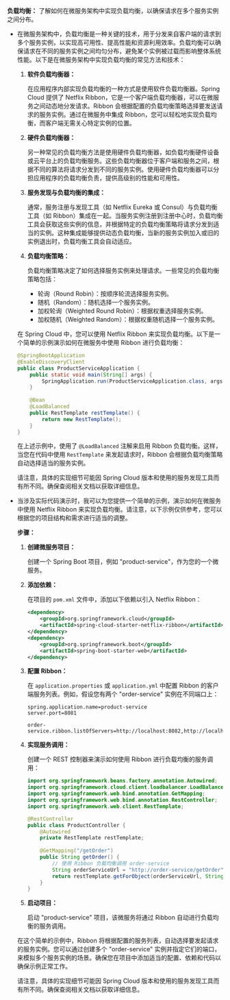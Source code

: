 **负载均衡：** 了解如何在微服务架构中实现负载均衡，以确保请求在多个服务实例之间分布。

- 在微服务架构中，负载均衡是一种关键的技术，用于分发来自客户端的请求到多个服务实例，以实现高可用性、提高性能和资源利用效率。负载均衡可以确保请求在不同的服务实例之间均匀分布，避免某个实例被过载而影响整体系统性能。以下是在微服务架构中实现负载均衡的常见方法和技术：

  1. **软件负载均衡器：**
     
     在应用程序内部实现负载均衡的一种方式是使用软件负载均衡器。Spring Cloud 提供了 Netflix Ribbon，它是一个客户端负载均衡器，可以在微服务之间动态地分发请求。Ribbon 会根据配置的负载均衡策略选择要发送请求的服务实例。通过在微服务中集成 Ribbon，您可以轻松地实现负载均衡，而客户端无需关心特定实例的位置。

  2. **硬件负载均衡器：**

     另一种常见的负载均衡方法是使用硬件负载均衡器，如负载均衡硬件设备或云平台上的负载均衡服务。这些负载均衡器位于客户端和服务之间，根据不同的算法将请求分发到不同的服务实例。使用硬件负载均衡器可以分担应用程序的负载均衡负责，提供高级别的性能和可用性。

  3. **服务发现与负载均衡的集成：**

     通常，服务注册与发现工具（如 Netflix Eureka 或 Consul）与负载均衡工具（如 Ribbon）集成在一起。当服务实例注册到注册中心时，负载均衡工具会获取这些实例的信息，并根据特定的负载均衡策略将请求分发到适当的实例。这种集成能够提供动态负载均衡，当新的服务实例加入或旧的实例退出时，负载均衡工具会自动适应。

  4. **负载均衡策略：**

     负载均衡策略决定了如何选择服务实例来处理请求。一些常见的负载均衡策略包括：
     
     - 轮询（Round Robin）：按顺序轮流选择服务实例。
     - 随机（Random）：随机选择一个服务实例。
     - 加权轮询（Weighted Round Robin）：根据权重选择服务实例。
     - 加权随机（Weighted Random）：根据权重随机选择一个服务实例。

  在 Spring Cloud 中，您可以使用 Netflix Ribbon 来实现负载均衡。以下是一个简单的示例演示如何在微服务中使用 Ribbon 进行负载均衡：

  ```java
  @SpringBootApplication
  @EnableDiscoveryClient
  public class ProductServiceApplication {
      public static void main(String[] args) {
          SpringApplication.run(ProductServiceApplication.class, args);
      }
      
      @Bean
      @LoadBalanced
      public RestTemplate restTemplate() {
          return new RestTemplate();
      }
  }
  ```

  在上述示例中，使用了 `@LoadBalanced` 注解来启用 Ribbon 负载均衡。这样，当您在代码中使用 `RestTemplate` 来发起请求时，Ribbon 会根据负载均衡策略自动选择适当的服务实例。

  请注意，具体的实现细节可能因 Spring Cloud 版本和使用的服务发现工具而有所不同。确保查阅相关文档以获取详细信息。





- 当涉及实际代码演示时，我可以为您提供一个简单的示例，演示如何在微服务中使用 Netflix Ribbon 来实现负载均衡。请注意，以下示例仅供参考，您可以根据您的项目结构和需求进行适当的调整。

  **步骤：**

  1. **创建微服务项目：**

     创建一个 Spring Boot 项目，例如 "product-service"，作为您的一个微服务。

  2. **添加依赖：**

     在项目的 `pom.xml` 文件中，添加以下依赖以引入 Netflix Ribbon：

     ```xml
     <dependency>
         <groupId>org.springframework.cloud</groupId>
         <artifactId>spring-cloud-starter-netflix-ribbon</artifactId>
     </dependency>
     <dependency>
         <groupId>org.springframework.boot</groupId>
         <artifactId>spring-boot-starter-web</artifactId>
     </dependency>
     ```

  3. **配置 Ribbon：**

     在 `application.properties` 或 `application.yml` 中配置 Ribbon 的客户端服务列表。例如，假设您有两个 "order-service" 实例在不同端口上：

     ```properties
     spring.application.name=product-service
     server.port=8081
     
     order-service.ribbon.listOfServers=http://localhost:8082,http://localhost:8083
     ```

  4. **实现服务调用：**

     创建一个 REST 控制器来演示如何使用 Ribbon 进行负载均衡的服务调用：

     ```java
     import org.springframework.beans.factory.annotation.Autowired;
     import org.springframework.cloud.client.loadbalancer.LoadBalanced;
     import org.springframework.web.bind.annotation.GetMapping;
     import org.springframework.web.bind.annotation.RestController;
     import org.springframework.web.client.RestTemplate;
     
     @RestController
     public class ProductController {
         @Autowired
         private RestTemplate restTemplate;
         
         @GetMapping("/getOrder")
         public String getOrder() {
             // 使用 Ribbon 负载均衡调用 order-service
             String orderServiceUrl = "http://order-service/getOrder";
             return restTemplate.getForObject(orderServiceUrl, String.class);
         }
     }
     ```

  5. **启动项目：**

     启动 "product-service" 项目，该微服务将通过 Ribbon 自动进行负载均衡的服务调用。

  在这个简单的示例中，Ribbon 将根据配置的服务列表，自动选择要发起请求的服务实例。您可以通过创建多个 "order-service" 实例并指定它们的端口，来模拟多个服务实例的场景。确保您在项目中添加适当的配置、依赖和代码以确保示例正常工作。

  请注意，具体的实现细节可能因 Spring Cloud 版本和使用的服务发现工具而有所不同。确保查阅相关文档以获取详细信息。